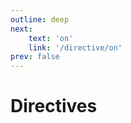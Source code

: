 ```yaml
---
outline: deep
next:
    text: 'on'
    link: '/directive/on'
prev: false
---
```


<!-- @format -->

# Directives
